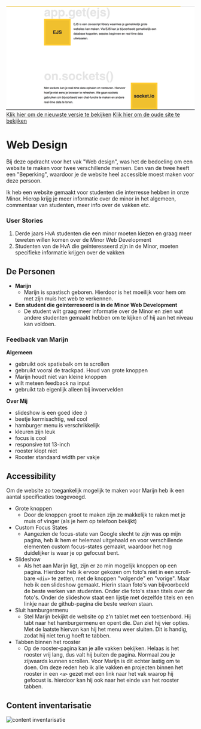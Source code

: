 <img src="https://github.com/muise001/web-design/blob/master/Schermafbeelding%202018-05-25%20om%2009.03.19.png" alt="Schermafbeelding van de hoofdpagina van de website op tablet-formaat">
<a href="https://muise001.github.io/web-design/">Klik hier om de nieuwste versie te bekijken</a>
<a href="https://muise001.github.io/WebDesign/index.html">Klik hier om de oude site te bekijken</a>

# Web Design

Bij deze opdracht voor het vak "Web design", was het de bedoeling om een website te maken voor twee verschillende mensen. Een van de twee heeft een "Beperking", waardoor je de website heel accessible moest maken voor deze persoon.

Ik heb een website gemaakt voor studenten die interresse hebben in onze Minor. Hierop krijg je meer informatie over de minor in het algemeen, commentaar van studenten, meer info over de vakken etc. 

### User Stories
 1. Derde jaars HvA studenten die een minor moeten kiezen en graag meer teweten willen komen over de Minor Web Development
 2. Studenten van de HvA die geïnteresseerd zijn in de Minor, moeten specifieke informatie krijgen over de vakken

## De Personen
  * **Marijn**
    * Marijn is spastisch geboren. Hierdoor is het moeilijk voor hem om met zijn muis het web te verkennen.
  * **Een student die geinterreseerd is in de Minor Web Development** 
    * De student wilt graag meer informatie over de Minor en zien wat andere studenten gemaakt hebben om te kijken of hij aan het niveau kan voldoen.
   
### Feedback van Marijn
**Algemeen**
 * gebruikt ook spatiebalk om te scrollen
 * gebruikt vooral de trackpad. Houd van grote knoppen
 * Marijn houdt niet van kleine knoppen
 * wilt meteen feedback na input
 * gebruikt tab eigenlijk alleen bij invoervelden

**Over Mij**
 * slideshow is een goed idee :)
 * beetje kermisachtig, wel cool 
 * hamburger menu is verschrikkelijk
 * kleuren zijn leuk
 * focus is cool
 * responsive tot 13-inch
 * rooster klopt niet
 * Rooster standaard width per vakje
    
## Accessibility
Om de website zo toegankelijk mogelijk te maken voor Marijn heb ik een aantal specificaties toegevoegd.
  * Grote knoppen
     * Door de knoppen groot te maken zijn ze makkelijk te raken met je muis of vinger (als je hem op telefoon bekijkt)
  * Custom Focus States
     * Aangezien de focus-state van Google slecht te zijn was op mijn pagina, heb ik hem er helemaal uitgehaald en voor     verschillende elementen custom focus-states gemaakt, waardoor het nog duidelijker is waar je op gefocust bent.
  * Slideshow
     * Als het aan Marijn ligt, zijn er zo min mogelijk knoppen op een pagina. Hierdoor heb ik ervoor gekozen om foto's niet in een scroll-bare `<div>` te zetten, met de knoppen "volgende" en "vorige". Maar heb ik een slideshow gemaakt. Hierin staan foto's van bijvoorbeeld de beste werken van studenten. Onder die foto's  staan titels over de foto's. Onder de slideshow staat een lijstje met dezelfde titels en een linkje naar de github-pagina die beste werken staan.
  * Sluit hamburgermenu
     * Stel Marijn bekijkt de website op z'n tablet met een toetsenbord. Hij tabt naar het hamburgermenu en opent die. Dan ziet hij vier opties. Met de laatste hiervan kan hij het menu weer sluiten. Dit is handig, zodat hij niet terug hoeft te tabben. 
  * Tabben binnen het rooster
     * Op de rooster-pagina kan je alle vakken bekijken. Helaas is het rooster vrij lang, dus valt hij buiten de pagina. Normaal zou je zijwaards kunnen scrollen. Voor Marijn is dit echter lastig om te doen. Om deze reden heb ik alle vakken en projecten binnen het rooster in een `<a>` gezet met een link naar het vak waarop hij gefocust is. hierdoor kan hij ook naar het einde van het rooster tabben.     
          
          
## Content inventarisatie 

<img src="https://github.com/muise001/WebDesign/blob/master/contentinventarisatie.jpg" alt="content inventarisatie">
     
